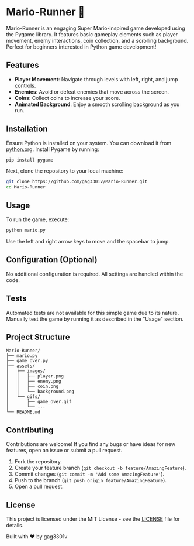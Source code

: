 # Mario-Runner 🌟

Mario-Runner is an engaging Super Mario-inspired game developed using the Pygame library. It features basic gameplay elements such as player movement, enemy interactions, coin collection, and a scrolling background. Perfect for beginners interested in Python game development!

## Features
- **Player Movement**: Navigate through levels with left, right, and jump controls.
- **Enemies**: Avoid or defeat enemies that move across the screen.
- **Coins**: Collect coins to increase your score.
- **Animated Background**: Enjoy a smooth scrolling background as you run.

## Installation

Ensure Python is installed on your system. You can download it from [python.org](https://www.python.org/downloads/). Install Pygame by running:

```sh
pip install pygame
```

Next, clone the repository to your local machine:

```sh
git clone https://github.com/gag3301v/Mario-Runner.git
cd Mario-Runner
```

## Usage

To run the game, execute:

```python
python mario.py
```

Use the left and right arrow keys to move and the spacebar to jump.

## Configuration (Optional)

No additional configuration is required. All settings are handled within the code.

## Tests

Automated tests are not available for this simple game due to its nature. Manually test the game by running it as described in the "Usage" section.

## Project Structure
```
Mario-Runner/
├── mario.py
├── game_over.py
├── assets/
│   ├── images/
│   │   ├── player.png
│   │   ├── enemy.png
│   │   ├── coin.png
│   │   └── background.png
│   └── gifs/
│       ├── game_over.gif
│       └── ...
└── README.md
```

## Contributing

Contributions are welcome! If you find any bugs or have ideas for new features, open an issue or submit a pull request.

1. Fork the repository.
2. Create your feature branch (`git checkout -b feature/AmazingFeature`).
3. Commit changes (`git commit -m 'Add some AmazingFeature'`).
4. Push to the branch (`git push origin feature/AmazingFeature`).
5. Open a pull request.

## License

This project is licensed under the MIT License - see the [LICENSE](LICENSE) file for details.

Built with ❤️ by gag3301v